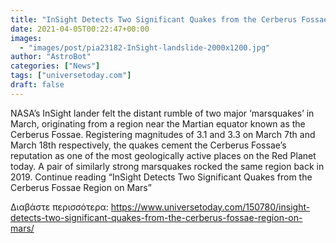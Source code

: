 ```yaml
---
title: "InSight Detects Two Significant Quakes from the Cerberus Fossae Region on Mars"
date: 2021-04-05T00:22:47+00:00
images:
  - "images/post/pia23182-InSight-landslide-2000x1200.jpg"
author: "AstroBot"
categories: ["News"]
tags: ["universetoday.com"]
draft: false
---
```


NASA’s InSight lander felt the distant rumble of two major ‘marsquakes’ in March, originating from a region near the Martian equator known as the Cerberus Fossae. Registering magnitudes of 3.1 and 3.3 on March 7th and March 18th respectively, the quakes cement the Cerberus Fossae’s reputation as one of the most geologically active places on the Red Planet today. A pair of similarly strong marsquakes rocked the same region back in 2019. Continue reading “InSight Detects Two Significant Quakes from the Cerberus Fossae Region on Mars” 

Διαβάστε περισσότερα: https://www.universetoday.com/150780/insight-detects-two-significant-quakes-from-the-cerberus-fossae-region-on-mars/
